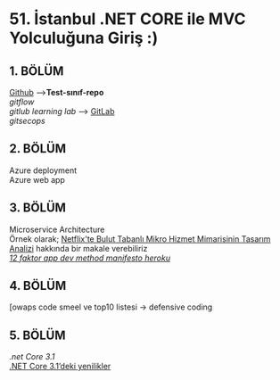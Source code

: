 # 51. İstanbul .NET CORE  ile MVC Yolculuğuna Giriş :)
## 1. BÖLÜM <br/>
[Github](https://github.com/Kodluyoruz51BootcampMVCCore/test-classroom-repo) -->**Test-sınıf-repo** <br/>
*gitflow* <br/>
*gitlub learning lab* --> [GitLab](https://about.gitlab.com/) <br/>
*gitsecops* <br/>
## 2. BÖLÜM <br/>
Azure deployment <br/>
Azure web app <br/>
## 3. BÖLÜM <br/>
Microservice Architecture <br/>
Örnek olarak; [Netflix'te Bulut Tabanlı Mikro Hizmet Mimarisinin Tasarım Analizi](https://medium.com/swlh/a-design-analysis-of-cloud-based-microservices-architecture-at-netflix-98836b2da45f) hakkında bir makale verebiliriz  <br/>
*[12 faktor app dev method manifesto heroku](https://12factor.net/tr/backing-services)* <br/>
## 4. BÖLÜM <br/>
[owaps code smeel ve top10 listesi -> defensive coding  <br/>

## 5. BÖLÜM <br/>
*.net Core 3.1* <br/>
[.NET Core 3.1’deki yenilikler](https://docs.microsoft.com/tr-tr/dotnet/core/whats-new/dotnet-core-3-1)

